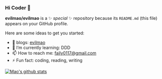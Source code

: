 ### Hi Coder 👋

**evilmao/evilmao** is a ✨ _special_ ✨ repository because its `README.md` (this file) appears on your GitHub profile.

Here are some ideas to get you started:

- 🔭 blogs: [evilmao](https://www.cnblogs.com/failymao)
- 🌱 I’m currently learning: DDD
- 📫 How to reach me: faily0117@gmail.com
- ⚡ Fun fact: coding, reading, writing

[![Mao's github stats](https://github-readme-stats.vercel.app/api?username=evilmao)](https://github.com/evilmao/github-readme-stats)

